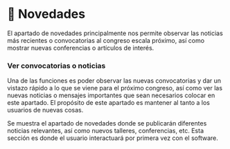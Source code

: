 # 📰 Novedades

El apartado de novedades principalmente nos permite observar las noticias más recientes o convocatorias al congreso escala próximo, así como mostrar nuevas conferencias o artículos de interés.

### Ver convocatorias o noticias

Una de las funciones es poder observar las nuevas convocatorias y dar un vistazo rápido a lo que se viene para el próximo congreso, así como ver las nuevas noticias o mensajes importantes que sean necesarios colocar en este apartado. El propósito de este apartado es mantener al tanto a los usuarios de nuevas cosas.

Se muestra el apartado de novedades donde se publicarán diferentes noticias relevantes, así como nuevos talleres, conferencias, etc. Esta sección es donde el usuario interactuará por primera vez con el software.

<figure><img src="../.gitbook/assets/iPhone_14_-_Inicio_(Novedades).png" alt=""><figcaption></figcaption></figure>

